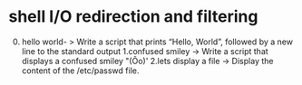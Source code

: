 # shell I/O redirection and filtering
0. hello world- > Write a script that prints “Hello, World”, followed by a new line to the standard output
1.confused smiley -> Write a script that displays a confused smiley "(Ôo)'
2.lets display a file -> Display the content of the /etc/passwd file.
